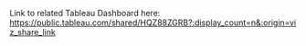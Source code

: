 Link to related Tableau Dashboard here: https://public.tableau.com/shared/HQZ88ZGRB?:display_count=n&:origin=viz_share_link
